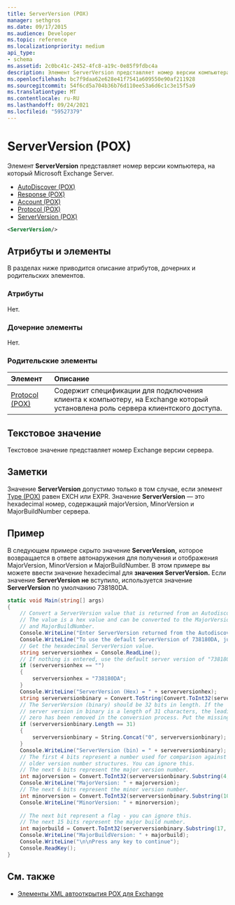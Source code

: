 ```yaml
---
title: ServerVersion (POX)
manager: sethgros
ms.date: 09/17/2015
ms.audience: Developer
ms.topic: reference
ms.localizationpriority: medium
api_type:
- schema
ms.assetid: 2c0bc41c-2452-4fc8-a19c-0e85f9fdbc4a
description: Элемент ServerVersion представляет номер версии компьютера, на который Microsoft Exchange Server.
ms.openlocfilehash: bc7f9daa62e628e41f7541a609550e90af211928
ms.sourcegitcommit: 54f6cd5a704b36b76d110ee53a6d6c1c3e15f5a9
ms.translationtype: MT
ms.contentlocale: ru-RU
ms.lasthandoff: 09/24/2021
ms.locfileid: "59527379"
---
```

# <a name="serverversion-pox"></a>ServerVersion (POX)

Элемент **ServerVersion** представляет номер версии компьютера, на который Microsoft Exchange Server. 
  
- [AutoDiscover (POX)](autodiscover-pox.md) 
- [Response (POX)](response-pox.md)
- [Account (POX)](account-pox.md)
- [Protocol (POX)](protocol-pox.md)
- [ServerVersion (POX)](serverversion-pox.md)
  
```xml
<ServerVersion/>
```

## <a name="attributes-and-elements"></a>Атрибуты и элементы

В разделах ниже приводится описание атрибутов, дочерних и родительских элементов.
  
### <a name="attributes"></a>Атрибуты

Нет.
  
### <a name="child-elements"></a>Дочерние элементы

Нет.
  
### <a name="parent-elements"></a>Родительские элементы

|**Элемент**|**Описание**|
|:-----|:-----|
|[Protocol (POX)](protocol-pox.md) <br/> |Содержит спецификации для подключения клиента к компьютеру, на Exchange который установлена роль сервера клиентского доступа.  <br/> |
   
## <a name="text-value"></a>Текстовое значение

Текстовое значение представляет номер Exchange версии сервера.
  
## <a name="remarks"></a>Заметки

Значение **ServerVersion** допустимо только в том случае, если элемент [Type (POX)](type-pox.md) равен EXCH или EXPR. Значение **ServerVersion** — это hexadecimal номер, содержащий majorVersion, MinorVersion и MajorBuildNumber сервера. 
  
## <a name="example"></a>Пример

В следующем примере скрыто значение **ServerVersion,** которое возвращается в ответе автонаружения для получения и отображения MajorVersion, MinorVersion и MajorBuildNumber. В этом примере вы можете ввести значение hexadecimal для **значения ServerVersion.** Если значение **ServerVersion не** вступило, используется значение **ServerVersion** по умолчанию 738180DA. 
  
```csharp
static void Main(string[] args)
{
    // Convert a ServerVersion value that is returned from an Autodiscover request.
    // The value is a hex value and can be converted to the MajorVersion, MinorVersion,
    // and MajorBuildNumber.
    Console.WriteLine("Enter ServerVersion returned from the Autodiscover (eg. 738180DA) and Enter.");
    Console.WriteLine("To use the default ServerVersion of 738180DA, just hit Enter.");
    // Get the hexadecimal ServerVersion value.
    string serverversionhex = Console.ReadLine();
    // If nothing is entered, use the default server version of "738180DA"
    if (serverversionhex == "")
    {
        serverversionhex = "738180DA";
    }
    Console.WriteLine("ServerVersion (Hex) = " + serverversionhex);
    string serverversionbinary = Convert.ToString(Convert.ToInt32(serverversionhex, 16), 2);
    // The ServerVersion (binary) should be 32 bits in length. If the 
    // server version in binary is a length of 31 characters, the leading
    // zero has been removed in the conversion process. Put the missing zero back.
    if (serverversionbinary.Length == 31)
    {
        serverversionbinary = String.Concat("0", serverversionbinary);
    }
    Console.WriteLine("ServerVersion (bin) = " + serverversionbinary);
    // The first 4 bits represent a number used for comparison against  
    // older version number structures. You can ignore this.
    // The next 6 bits represent the major version number.
    int majorversion = Convert.ToInt32(serverversionbinary.Substring(4, 6), 2);
    Console.WriteLine("MajorVersion: " + majorversion);
    // The next 6 bits represent the minor version number.
    int minorversion = Convert.ToInt32(serverversionbinary.Substring(10, 6), 2);
    Console.WriteLine("MinorVersion: " + minorversion);
    
    // The next bit represent a flag - you can ignore this.
    // The next 15 bits represent the major build number.
    int majorbuild = Convert.ToInt32(serverversionbinary.Substring(17, 15), 2);
    Console.WriteLine("MajorBuildVersion: " + majorbuild);
    Console.WriteLine("\n\nPress any key to continue");
    Console.ReadKey();
}
```

## <a name="see-also"></a>См. также

- [Элементы XML автооткрытия POX для Exchange](pox-autodiscover-xml-elements-for-exchange.md)

